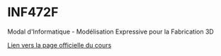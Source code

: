# INF472F
Modal d'Informatique - Modélisation Expressive pour la Fabrication 3D 

[Lien vers la page officielle du cours](https://moodle.polytechnique.fr/course/info.php?name=INF472F-2018)
